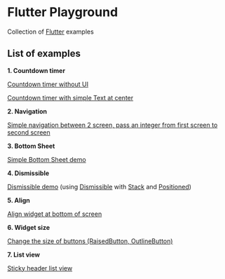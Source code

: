 # Flutter Playground

Collection of [Flutter](https://flutter.io/) examples

## List of examples

**1. Countdown timer**

[Countdown timer without UI](https://github.com/nextfunc/flutter-playground/blob/master/lib/countdown_timer/countdown_timer_no_ui.dart)

[Countdown timer with simple Text at center](https://github.com/nextfunc/flutter-playground/blob/master/lib/countdown_timer/countdown_timer_demo.dart)

**2. Navigation**

[Simple navigation between 2 screen, pass an integer from first screen to second screen](https://github.com/nextfunc/flutter-playground/tree/master/lib/navigation/simple_navigation)

**3. Bottom Sheet**

[Simple Bottom Sheet demo](https://github.com/nextfunc/flutter-playground/tree/master/lib/bottom_sheet)

**4. Dismissible**

[Dismissible demo](https://github.com/nextfunc/flutter-playground/tree/master/lib/dismissible) (using [Dismissible](https://docs.flutter.io/flutter/widgets/Dismissible-class.html) with [Stack](https://docs.flutter.io/flutter/widgets/Stack-class.html) and [Positioned](https://docs.flutter.io/flutter/widgets/Positioned-class.html))

**5. Align**

[Align widget at bottom of screen](https://github.com/nextfunc/flutter-playground/tree/master/lib/align_bottom)

**6. Widget size**

[Change the size of buttons (RaisedButton, OutlineButton)](https://github.com/nextfunc/flutter-playground/tree/master/lib/sized_box)

**7. List view**

[Sticky header list view](https://github.com/nextfunc/flutter-playground/tree/master/lib/sticky_header)